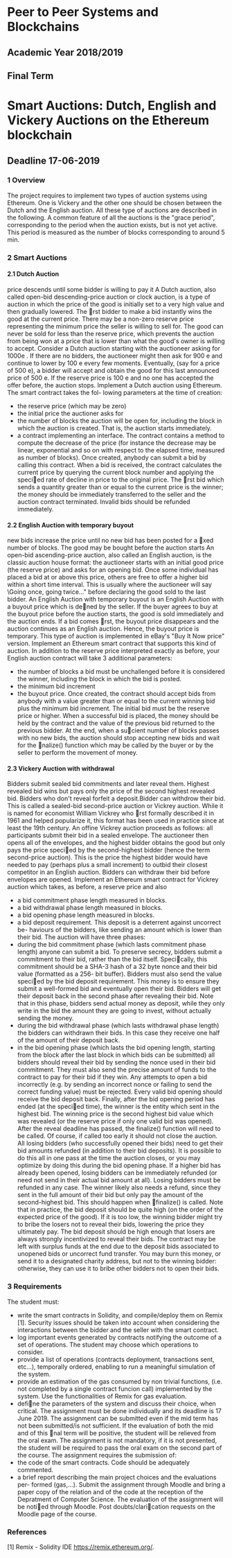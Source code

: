 # Peer to Peer Systems and Blockchains
## Academic Year 2018/2019
## Final Term
# Smart Auctions: Dutch, English and Vickery Auctions on the Ethereum blockchain
##  Deadline 17-06-2019
### 1 Overview
The project requires to implement two types of auction systems using Ethereum.
One is Vickery and the other one should be chosen between the Dutch and the
English auction. All these type of auctions are described in the following. A common
feature of all the auctions is the "grace period", corresponding to the period when
the auction exists, but is not yet active. This period is measured as the number of
blocks corresponding to around 5 min.
### 2 Smart Auctions
#### 2.1 Dutch Auction
price descends until some bidder is willing to pay it
A Dutch auction, also called open-bid descending-price auction or clock auction, is a
type of auction in which the price of the good is initially set to a very high value and
then gradually lowered. The rst bidder to make a bid instantly wins the good at
the current price. There may be a non-zero reserve price representing the minimum
price the seller is willing to sell for. The good can never be sold for less than the
reserve price, which prevents the auction from being won at a price that is lower
than what the good's owner is willing to accept. Consider a Dutch auction starting
with the auctioneer asking for 1000e . If there are no bidders, the auctioneer might
then ask for 900 e and continue to lower by 100 e every few moments. Eventually,
(say for a price of 500 e), a bidder will accept and obtain the good for this last
announced price of 500 e. If the reserve price is 100 e and no one has accepted the
offer before, the auction stops.
Implement a Dutch auction using Ethereum. The smart contract takes the fol-
lowing parameters at the time of creation:
- the reserve price (which may be zero)
- the initial price the auctioner asks for
- the number of blocks the auction will be open for, including the block in which
the auction is created. That is, the auction starts immediately.
- a contract implementing an interface. The contract contains a method to
compute the decrease of the price (for instance the decrease may be linear,
exponential and so on with respect to the elapsed time, measured as number
of blocks).
Once created, anybody can submit a bid by calling this contract. When a bid is
received, the contract calculates the current price by querying the current block
number and applying the specied rate of decline in price to the original price. The
rst bid which sends a quantity greater than or equal to the current price is the
winner; the money should be immediately transferred to the seller and the auction
contract terminated. Invalid bids should be refunded immediately.
#### 2.2 English Auction with temporary buyout
new bids increase the price until no new bid has been posted for a xed
number of blocks. The good may be bought before the auction starts
An open-bid ascending-price auction, also called an English auction, is the classic
auction house format: the auctioneer starts with an initial good price (the reserve
price) and asks for an opening bid. Once some individual has placed a bid at or
above this price, others are free to offer a higher bid within a short time interval.
This is usually where the auctioneer will say \Going once, going twice..." before
declaring the good sold to the last bidder.
An English Auction with temporary buyout is an English Auction with a buyout
price which is dened by the seller. If the buyer agrees to buy at the buyout price
before the auction starts, the good is sold immediately and the auction ends. If a
bid comes rst, the buyout price disappears and the auction continues as an English
auction. Hence, the buyout price is temporary. This type of auction is implemented
in eBay's "Buy It Now price" version.
Implement an Ethereum smart contract that supports this kind of auction. In
addition to the reserve price interpreted exactly as before, your English auction
contract will take 3 additional parameters:
- the number of blocks a bid must be unchallenged before it is considered the
winner, including the block in which the bid is posted.
- the minimum bid increment
- the buyout price.
Once created, the contract should accept bids from anybody with a value greater
than or equal to the current winning bid plus the minimum bid increment. The
initial bid must be the reserve price or higher. When a successful bid is placed, the
money should be held by the contract and the value of the previous bid returned
to the previous bidder. At the end, when a sucient number of blocks passes with
no new bids, the auction should stop accepting new bids and wait for the nalize()
function which may be called by the buyer or by the seller to perform the movement
of money.
#### 2.3 Vickery Auction with withdrawal
Bidders submit sealed bid commitments and later reveal them. Highest
revealed bid wins but pays only the price of the second highest revealed
bid. Bidders who don't reveal forfeit a deposit.Bidder can withdrow
their bid.
This is called a sealed-bid second-price auction or Vickrey auction. While it is named
for economist William Vickrey who rst formally described it in 1961 and helped
popularize it, this format has been used in practice since at least the 19th century.
An offine Vickrey auction proceeds as follows: all participants submit their bid in
a sealed envelope. The auctioneer then opens all of the envelopes, and the highest
bidder obtains the good but only pays the price specied by the second-highest
bidder (hence the term second-price auction). This is the price the highest bidder
would have needed to pay (perhaps plus a small increment) to outbid their closest
competitor in an English auction. Bidders can withdraw their bid before envelopes
are opened.
Implement an Ethereum smart contract for Vickrey auction which takes, as
before, a reserve price and also
- a bid commitment phase length measured in blocks.
- a bid withdrawal phase length measured in blocks.
- a bid opening phase length measured in blocks.
- a bid deposit requirement. This deposit is a deterrent against uncorrect be-
haviours of the bidders, like sending an amount which is lower than their bid.
The auction will have three phases:
- during the bid commitment phase (which lasts commitment phase length)
anyone can submit a bid. To preserve secrecy, bidders submit a commitment
to their bid, rather than the bid itself. Specically, this commitment should
be a SHA-3 hash of a 32 byte nonce and their bid value (formatted as a 256-
bit buffer). Bidders must also send the value specied by the bid deposit
requirement. This money is to ensure they submit a well-formed bid and
eventually open their bid. Bidders will get their deposit back in the second
phase after revealing their bid. Note that in this phase, bidders send actual
money as deposit, while they only write in the bid the amount they are going
to invest, without actually sending the money.
- during the bid withdrawal phase (which lasts withdrawal phase length) the
bidders can withdrawn their bids. In this case they receive one half of the
amount of their deposit back.
- in the bid opening phase (which lasts the bid opening length, starting from the
block after the last block in which bids can be submitted) all bidders should
reveal their bid by sending the nonce used in their bid commitment. They
must also send the precise amount of funds to the contract to pay for their
bid if they win. Any attempts to open a bid incorrectly (e.g. by sending an
incorrect nonce or failing to send the correct funding value) must be rejected.
Every valid bid opening should receive the bid deposit back.
Finally, after the bid opening period has ended (at the specied time), the winner
is the entity which sent in the highest bid. The winning price is the second highest
bid value which was revealed (or the reserve price if only one valid bid was opened).
After the reveal deadline has passed, the finalize() function will need to be called.
Of course, if called too early it should not close the auction.
All losing bidders (who successfully opened their bids) need to get their bid
amounts refunded (in addition to their bid deposits). It is possible to do this all in
one pass at the time the auction closes, or you may optimize by doing this during
the bid opening phase. If a higher bid has already been opened, losing bidders
can be immediately refunded (or need not send in their actual bid amount at all).
Losing bidders must be refunded in any case. The winner likely also needs a refund,
since they sent in the full amount of their bid but only pay the amount of the
second-highest bid. This should happen when finalize() is called.
Note that in practice, the bid deposit should be quite high (on the order of
the expected price of the good). If it is too low, the winning bidder might try to
bribe the losers not to reveal their bids, lowering the price they ultimately pay. The
bid deposit should be high enough that losers are always strongly incentivized to
reveal their bids. The contract may be left with surplus funds at the end due to
the deposit bids associated to unopened bids or uncorrect fund transfer. You may
burn this money, or send it to a designated charity address, but not to the winning
bidder: otherwise, they can use it to bribe other bidders not to open their bids.
### 3 Requirements
The student must:
- write the smart contracts in Solidity, and compile/deploy them on Remix [1].
Security issues should be taken into account when considering the interactions
between the bidder and the seller with the smart contract.
- log important events generated by contracts notifying the outcome of a set of
operations. The student may choose which operations to consider.
- provide a list of operations (contracts deployment, transactions sent, etc...),
temporally ordered, enabling to run a meaningful simulation of the system.
- provide an estimation of the gas consumed by non trivial functions, (i.e. not
completed by a single contract funcion call) implemented by the system. Use
the functionalities of Remix for gas evaluation.
- define the parameters of the system and discuss their choice, when critical.
The assignment must be done individually and its deadline is 17 June 2019. The
assignment can be submitted even if the mid term has not been submitted/is not
sufficient. If the evaluation of both the mid and of this nal term will be positive,
the student will be relieved from the oral exam. The assignment is not mandatory, if
it is not presented, the student will be required to pass the oral exam on the second
part of the course. The assignment requires the submission of:
- the code of the smart contracts. Code should be adequately commented.
- a brief report describing the main project choices and the evaluations per-
formed (gas,...).
Submit the assignment through Moodle and bring a paper copy of the relation and of
the code at the reception of the Depratment of Computer Science. The evaluation of
the assignment will be notied through Moodle. Post doubts/clarication requests
on the Moodle page of the course.
### References
[1] Remix - Solidity IDE https://remix.ethereum.org/.